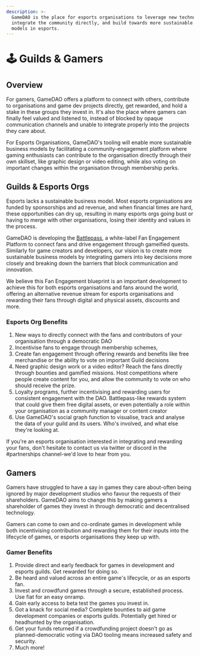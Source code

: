 ```yaml
---
description: >-
  GameDAO is the place for esports organisations to leverage new technology,
  integrate the community directly, and build towards more sustainable business
  models in esports.
---
```


# 🕹 Guilds & Gamers

## Overview

For gamers, GameDAO offers a platform to connect with others, contribute to organisations and game dev projects directly, get rewarded, and hold a stake in these groups they invest in. It's also the place where gamers can finally feel valued and listened to, instead of blocked by opaque communication channels and unable to integrate properly into the projects they care about.

For Esports Organisations, GameDAO's tooling will enable more sustainable business models by facilitating a community-engagement platform where gaming enthusiasts can contribute to the organisation directly through their own skillset, like graphic design or video editing, while also voting on important changes within the organisation through membership perks.

## Guilds & Esports Orgs

Esports lacks a sustainable business model. Most esports organisations are funded by sponsorships and ad revenue, and when financial times are hard, these opportunities can dry up, resulting in many esports orgs going bust or having to merge with other organisations, losing their identity and values in the process.&#x20;

GameDAO is developing the [Battlepass](../../applications/), a white-label Fan Engagement Platform to connect fans and drive engagement through gameified quests. Similarly for game creators and developers, our vision is to create more sustainable business models by integrating gamers into key decisions more closely and breaking down the barriers that block communication and innovation.&#x20;

We believe this Fan Engagement blueprint is an important development to achieve this for both esports organisations and fans around the world, offering an alternative revenue stream for esports organisations and rewarding their fans through digital and physical assets, discounts and more.

### **Esports Org Benefits**

1. New ways to directly connect with the fans and contributors of your organisation through a democratic DAO
2. Incentivise fans to engage through membership schemes,&#x20;
3. Create fan engagement through offering rewards and benefits like free merchandise or the ability to vote on important Guild decisions
4. Need graphic design work or a video editor? Reach the fans directly through bounties and gamified missions. Host competitions where people create content for you, and allow the community to vote on who should receive the prize.
5. Loyalty programs, further incentivising and rewarding users for consistent engagement with the DAO. Battlepass-like rewards system that could give them free digital assets, or even potentially a role within your organisation as a community manager or content creator
6. Use GameDAO's social graph function to visualise, track and analyse the data of your guild and its users. Who's involved, and what else they're looking at.

If you're an esports organisation interested in integrating and rewarding your fans, don't hesitate to contact us via twitter or discord in the #partnerships channel-we'd love to hear from you.

## Gamers

Gamers have struggled to have a say in games they care about-often being ignored by major development studios who favour the requests of their shareholders. GameDAO aims to change this by making gamers a shareholder of games they invest in through democratic and decentralised technology.&#x20;

Gamers can come to own and co-ordinate games in development while both incentivising contribution and rewarding them for their inputs into the lifecycle of games, or esports organisations they keep up with.

### Gamer Benefits

1. Provide direct and early feedback for games in development and esports guilds. Get rewarded for doing so.
2. Be heard and valued across an entire game's lifecycle, or as an esports fan.
3. Invest and crowdfund games through a secure, established process. Use fiat for an easy onramp.
4. Gain early access to beta test the games you invest in.&#x20;
5. Got a knack for social media? Complete bounties to aid game development companies or esports guilds. Potentially get hired or headhunted by the organisation.
6. Get your funds returned if a crowdfunding project doesn't go as planned-democratic voting via DAO tooling means increased safety and security.
7. Much more!

